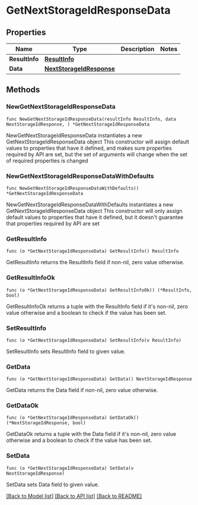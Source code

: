 # GetNextStorageIdResponseData

## Properties

Name | Type | Description | Notes
------------ | ------------- | ------------- | -------------
**ResultInfo** | [**ResultInfo**](ResultInfo.md) |  | 
**Data** | [**NextStorageIdResponse**](NextStorageIdResponse.md) |  | 

## Methods

### NewGetNextStorageIdResponseData

`func NewGetNextStorageIdResponseData(resultInfo ResultInfo, data NextStorageIdResponse, ) *GetNextStorageIdResponseData`

NewGetNextStorageIdResponseData instantiates a new GetNextStorageIdResponseData object
This constructor will assign default values to properties that have it defined,
and makes sure properties required by API are set, but the set of arguments
will change when the set of required properties is changed

### NewGetNextStorageIdResponseDataWithDefaults

`func NewGetNextStorageIdResponseDataWithDefaults() *GetNextStorageIdResponseData`

NewGetNextStorageIdResponseDataWithDefaults instantiates a new GetNextStorageIdResponseData object
This constructor will only assign default values to properties that have it defined,
but it doesn't guarantee that properties required by API are set

### GetResultInfo

`func (o *GetNextStorageIdResponseData) GetResultInfo() ResultInfo`

GetResultInfo returns the ResultInfo field if non-nil, zero value otherwise.

### GetResultInfoOk

`func (o *GetNextStorageIdResponseData) GetResultInfoOk() (*ResultInfo, bool)`

GetResultInfoOk returns a tuple with the ResultInfo field if it's non-nil, zero value otherwise
and a boolean to check if the value has been set.

### SetResultInfo

`func (o *GetNextStorageIdResponseData) SetResultInfo(v ResultInfo)`

SetResultInfo sets ResultInfo field to given value.


### GetData

`func (o *GetNextStorageIdResponseData) GetData() NextStorageIdResponse`

GetData returns the Data field if non-nil, zero value otherwise.

### GetDataOk

`func (o *GetNextStorageIdResponseData) GetDataOk() (*NextStorageIdResponse, bool)`

GetDataOk returns a tuple with the Data field if it's non-nil, zero value otherwise
and a boolean to check if the value has been set.

### SetData

`func (o *GetNextStorageIdResponseData) SetData(v NextStorageIdResponse)`

SetData sets Data field to given value.



[[Back to Model list]](../README.md#documentation-for-models) [[Back to API list]](../README.md#documentation-for-api-endpoints) [[Back to README]](../README.md)


